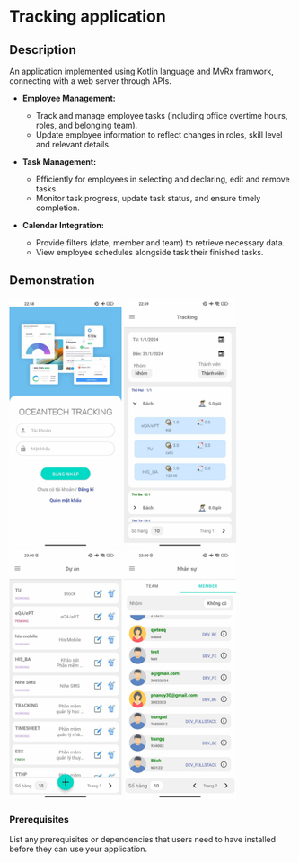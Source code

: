 # Tracking application

## Description

An application implemented using Kotlin language and MvRx framwork, connecting with a web server through APIs.

- **Employee Management:**
  - Track and manage employee tasks (including office overtime hours, roles, and belonging team).
  - Update employee information to reflect changes in roles, skill level and relevant details.

- **Task Management:**
  - Efficiently for employees in selecting and declaring, edit and remove tasks.
  - Monitor task progress, update task status, and ensure timely completion.

- **Calendar Integration:**
  - Provide filters (date, member and team) to retrieve necessary data.
  - View employee schedules alongside task their finished tasks.

## Demonstration

<img src="https://github.com/dainn67/oct_tracking/blob/master/demo/authentication.jpg" alt="Authentication screen" width="200"/>
<img src="https://github.com/dainn67/oct_tracking/blob/master/demo/tracking.jpg" alt="Tracking screen" width="200"/>
<img src="https://github.com/dainn67/oct_tracking/blob/master/demo/project.jpg" alt="Project screen" width="200"/>
<img src="https://github.com/dainn67/oct_tracking/blob/master/demo/members.jpg" alt="Member screen" width="200"/>

### Prerequisites

List any prerequisites or dependencies that users need to have installed before they can use your application.
